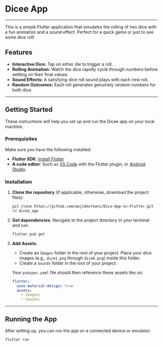 # Dicee App

---

This is a simple Flutter application that simulates the rolling of two dice with a fun animation and a sound effect. Perfect for a quick game or just to see some dice roll!

## Features

* **Interactive Dice:** Tap on either die to trigger a roll.
* **Rolling Animation:** Watch the dice rapidly cycle through numbers before settling on their final values.
* **Sound Effects:** A satisfying dice roll sound plays with each new roll.
* **Random Outcomes:** Each roll generates genuinely random numbers for both dice.

---

## Getting Started

These instructions will help you set up and run the Dicee app on your local machine.

### Prerequisites

Make sure you have the following installed:

* **Flutter SDK**: [Install Flutter](https://flutter.dev/docs/get-started/install)
* **A code editor**: Such as [VS Code](https://code.visualstudio.com/) with the Flutter plugin, or [Android Studio](https://developer.android.com/studio).

### Installation

1.  **Clone the repository** (if applicable, otherwise, download the project files):

    ```bash
    git clone https://github.com/wajidkorkani/Dice-App-in-Flutter.git
    cd dicee_app
    ```

2.  **Get dependencies**: Navigate to the project directory in your terminal and run:

    ```bash
    flutter pub get
    ```

3.  **Add Assets**:
    * Create an `Images` folder in the root of your project. Place your dice images (e.g., `dice1.png` through `dice6.png`) inside this folder.
    * Create a `Sounds` folder in the root of your project.

    Your `pubspec.yaml` file should then reference these assets like so:

    ```yaml
    flutter:
      uses-material-design: true
      assets:
        - Images/
        - Sounds/
    ```

---

## Running the App

After setting up, you can run the app on a connected device or emulator:

```bash
flutter run
